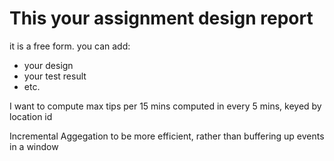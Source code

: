 # This your assignment design report

it is a free form. you can add:

* your design
* your test result
* etc.


I want to compute max tips per 15 mins computed in every 5 mins, keyed by location id



Incremental Aggegation to be more efficient, rather than buffering up events in a window